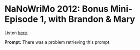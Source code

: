 # NaNoWriMo 2012: Bonus Mini-Episode 1, with Brandon & Mary 

Listen [here](http://www.writingexcuses.com/2012/11/08/nanowrimo-2012-bonus-mini-episode-1-with-brandon-mary/). 

**Prompt:** There was a problem retrieving this prompt.